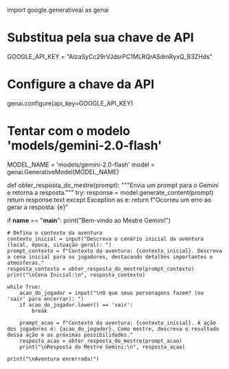 
import google.generativeai as genai

# Substitua pela sua chave de API
GOOGLE_API_KEY = "AIzaSyCc29rVJdsrPC1MLRQrASdmRyxQ_B3ZHds"

# Configure a chave da API
genai.configure(api_key=GOOGLE_API_KEY)

# Tentar com o modelo 'models/gemini-2.0-flash'
MODEL_NAME = 'models/gemini-2.0-flash'
model = genai.GenerativeModel(MODEL_NAME)

def obter_resposta_do_mestre(prompt):
    """Envia um prompt para o Gemini e retorna a resposta."""
    try:
        response = model.generate_content(prompt)
        return response.text
    except Exception as e:
        return f"Ocorreu um erro ao gerar a resposta: {e}"

if __name__ == "__main__":
    print("Bem-vindo ao Mestre Gemini!")

    # Defina o contexto da aventura
    contexto_inicial = input("Descreva o cenário inicial da aventura (local, época, situação geral): ")
    prompt_contexto = f"Contexto da aventura: {contexto_inicial}. Descreva a cena inicial para os jogadores, destacando detalhes importantes e atmosferas."
    resposta_contexto = obter_resposta_do_mestre(prompt_contexto)
    print("\nCena Inicial:\n", resposta_contexto)

    while True:
        acao_do_jogador = input("\nO que seus personagens fazem? (ou 'sair' para encerrar): ")
        if acao_do_jogador.lower() == 'sair':
            break

        prompt_acao = f"Contexto da aventura: {contexto_inicial}. A ação dos jogadores é: {acao_do_jogador}. Como mestre, descreva o resultado dessa ação e as próximas possibilidades."
        resposta_acao = obter_resposta_do_mestre(prompt_acao)
        print("\nResposta do Mestre Gemini:\n", resposta_acao)

    print("\nAventura encerrada!")
    
